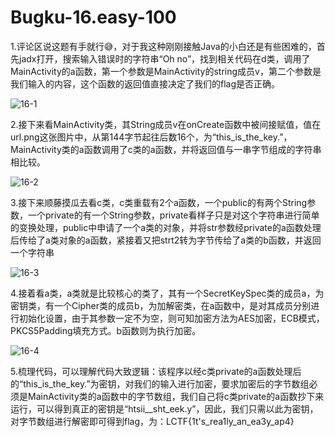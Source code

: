 # Bugku-16.easy-100

1.评论区说这题有手就行😅，对于我这种刚刚接触Java的小白还是有些困难的，首先jadx打开，搜索输入错误时的字符串“Oh no”，找到相关代码在d类，调用了MainActivity的a函数，第一个参数是MainActivity的string成员v，第二个参数是我们输入的内容，这个函数的返回值直接决定了我们的flag是否正确。

![16-1](https://github.com/OWORD/ctfimg/raw/main/Bugku/16.easy-100/img/16-1.png)

2.接下来看MainActivity类，其String成员v在onCreate函数中被间接赋值，值在url.png这张图片中，从第144字节起往后数16个，为“this_is_the_key.”，MainActivity类的a函数调用了c类的a函数，并将返回值与一串字节组成的字符串相比较。

![16-2](https://github.com/OWORD/ctfimg/raw/main/Bugku/16.easy-100/img/16-2.png)

3.接下来顺藤摸瓜去看c类，c类重载有2个a函数，一个public的有两个String参数，一个private的有一个String参数，private看样子只是对这个字符串进行简单的变换处理，public中申请了一个a类的对象，并将str参数经private的a函数处理后传给了a类对象的a函数，紧接着又把strt2转为字节传给了a类的b函数，并返回一个字符串

![16-3](https://github.com/OWORD/ctfimg/raw/main/Bugku/16.easy-100/img/16-3.png)

4.接着看a类，a类就是比较核心的类了，其有一个SecretKeySpec类的成员a，为密钥类，有一个Cipher类的成员b，为加解密类，在a函数中，是对其成员分别进行初始化设置，由于其参数一定不为空，则可知加密方法为AES加密，ECB模式，PKCS5Padding填充方式。b函数则为执行加密。

![16-4](https://github.com/OWORD/ctfimg/raw/main/Bugku/16.easy-100/img/16-4.png)

5.梳理代码，可以理解代码大致逻辑：该程序以经c类private的a函数处理后的“this_is_the_key.”为密钥，对我们的输入进行加密，要求加密后的字节数组必须是MainActivity类的a函数中的字节数组，我们自己将c类private的a函数抄下来运行，可以得到真正的密钥是“htsii__sht_eek.y”，因此，我们只需以此为密钥，对字节数组进行解密即可得到flag，为：LCTF{1t's_rea1ly_an_ea3y_ap4}